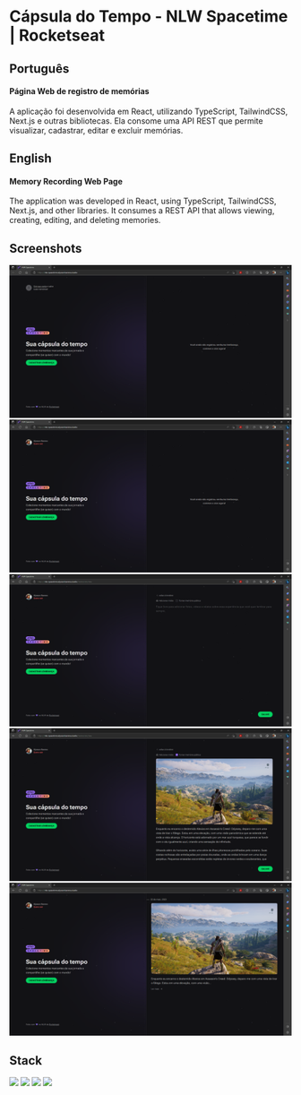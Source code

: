 # Cápsula do Tempo - NLW Spacetime | Rocketseat

## Português

#### Página Web de registro de memórias

A aplicação foi desenvolvida em React, utilizando TypeScript, TailwindCSS, Next.js e outras bibliotecas. Ela consome uma API REST que permite visualizar, cadastrar, editar e excluir memórias.

## English

#### Memory Recording Web Page

The application was developed in React, using TypeScript, TailwindCSS, Next.js, and other libraries. It consumes a REST API that allows viewing, creating, editing, and deleting memories.

## Screenshots

<div align="center">
    <div>
        <img width="600px" src="./assets/print-1.png" alt="Print da página principal, onde a página é dividida em duas colunas: A da esquerda, contendo apresentação da página, uma região clicável no topo onde é possível o usuário se cadastrar ou fazer login, e a da esquerda, que contém a frase, centralizada vertical e horizontalmente, 'Você ainda não registrou nenhuma lembrança, comece a criar agora!'. Também contém um botão verde escrito em caixa alta 'cadastrar lembrança." />
        <img width="600px" src="./assets/print-2.png" alt="Print da página principal, onde agora é possível ver que o usuário está logado por meio da foto. A coluna da direita não mudou." />
        <img width="600px" src="./assets/print-3.png" alt="Print da página principal, com a coluna da direita contendo o formulário para criação de memória, onde é possível marcar a memória como pública ou deixar como privada, adicionar foto ou vídeo de capa, escrever um texto e clicar no botão 'salvar' para salvar a memória. Também é contém um link clicável escrito 'voltar à timeline', que se clicado, volta para a listagem de memórias." />
        <img width="600px" src="./assets/print-4.png" alt="Print da página principal, onde é possível visualizar na coluna da direita os campos preenchidos para criação de uma memória." />
        <img width="600px" src="./assets/print-5.png" alt="Print da página principal, onde é possível visualizar na coluna da direita a listagem de memórias." />
    </div>
</div>

## Stack

<img width="30px" src="https://cdn.jsdelivr.net/gh/devicons/devicon/icons/typescript/typescript-original.svg"/> <img width="30px" src="https://cdn.jsdelivr.net/gh/devicons/devicon/icons/react/react-original.svg"/> <img width="30px" src="https://cdn.jsdelivr.net/gh/devicons/devicon/icons/tailwindcss/tailwindcss-plain.svg"/> <img width="30px" src="https://cdn.jsdelivr.net/gh/devicons/devicon/icons/nextjs/nextjs-line.svg"/>

